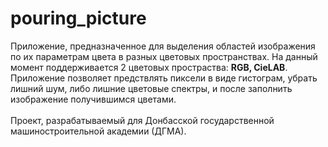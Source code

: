 # pouring_picture
Приложение, предназначенное для выделения областей изображения по их параметрам цвета в разных цветовых пространствах.
На данный момент поддерживается 2 цветовых простраства: **RGB, CieLAB**.
<br/>Приложение позволяет предствлять пиксели в виде гистограм, убрать лишний шум, либо лишние цветовые спектры, 
и после заполнить изображение получившимся цветами.
<br/>
<br/> Проект, разрабатываемый для Донбасской государственной машиностроительной академии (ДГМА).
